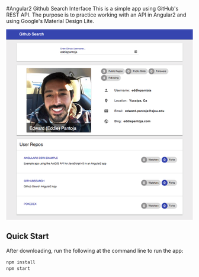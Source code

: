 #Angular2 Github Search Interface
This is a simple app using GitHub's REST API.
The purpose is to practice working with an API in Angular2 and using Google's Material Design Lite.

![screenshot](/images/screenshot.png?raw=true "screenshot")

## Quick Start
After downloading, run the following at the command line to run the app:
```bash
npm install
npm start
```
